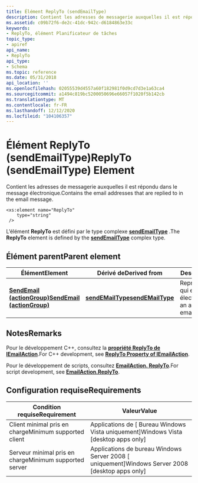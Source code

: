 ```yaml
---
title: Élément ReplyTo (sendEmailType)
description: Contient les adresses de messagerie auxquelles il est répondu dans le message électronique.
ms.assetid: c09b72f6-de2c-41dc-942c-d6184863e33c
keywords:
- ReplyTo, élément Planificateur de tâches
topic_type:
- apiref
api_name:
- ReplyTo
api_type:
- Schema
ms.topic: reference
ms.date: 05/31/2018
api_location: ''
ms.openlocfilehash: 02055539d4557a60f182981f0d9cd7d3e1a63ca4
ms.sourcegitcommit: a1494c819bc5200050696e66057f1020f5b142cb
ms.translationtype: MT
ms.contentlocale: fr-FR
ms.lasthandoff: 12/12/2020
ms.locfileid: "104106357"
---
```

# <a name="replyto-sendemailtype-element"></a><span data-ttu-id="f0e48-104">Élément ReplyTo (sendEmailType)</span><span class="sxs-lookup"><span data-stu-id="f0e48-104">ReplyTo (sendEmailType) Element</span></span>

<span data-ttu-id="f0e48-105">Contient les adresses de messagerie auxquelles il est répondu dans le message électronique.</span><span class="sxs-lookup"><span data-stu-id="f0e48-105">Contains the email addresses that are replied to in the email message.</span></span>

``` syntax
<xs:element name="ReplyTo"
    type="string"
 />
```

<span data-ttu-id="f0e48-106">L’élément **ReplyTo** est défini par le type complexe [**sendEmailType**](taskschedulerschema-sendemailtype-complextype.md) .</span><span class="sxs-lookup"><span data-stu-id="f0e48-106">The **ReplyTo** element is defined by the [**sendEmailType**](taskschedulerschema-sendemailtype-complextype.md) complex type.</span></span>

## <a name="parent-element"></a><span data-ttu-id="f0e48-107">Élément parent</span><span class="sxs-lookup"><span data-stu-id="f0e48-107">Parent element</span></span>



| <span data-ttu-id="f0e48-108">Élément</span><span class="sxs-lookup"><span data-stu-id="f0e48-108">Element</span></span>                                                                              | <span data-ttu-id="f0e48-109">Dérivé de</span><span class="sxs-lookup"><span data-stu-id="f0e48-109">Derived from</span></span>                                                           | <span data-ttu-id="f0e48-110">Description</span><span class="sxs-lookup"><span data-stu-id="f0e48-110">Description</span></span>                                                  |
|--------------------------------------------------------------------------------------|------------------------------------------------------------------------|--------------------------------------------------------------|
| [<span data-ttu-id="f0e48-111">**SendEmail (actionGroup)**</span><span class="sxs-lookup"><span data-stu-id="f0e48-111">**SendEmail (actionGroup)**</span></span>](taskschedulerschema-sendemail-actiongroup-element.md) | [<span data-ttu-id="f0e48-112">**sendEMailType**</span><span class="sxs-lookup"><span data-stu-id="f0e48-112">**sendEMailType**</span></span>](taskschedulerschema-sendemailtype-complextype.md) | <span data-ttu-id="f0e48-113">Représente une action qui envoie un message électronique.</span><span class="sxs-lookup"><span data-stu-id="f0e48-113">Represents an action that sends an email message.</span></span><br/> |



## <a name="remarks"></a><span data-ttu-id="f0e48-114">Notes</span><span class="sxs-lookup"><span data-stu-id="f0e48-114">Remarks</span></span>

<span data-ttu-id="f0e48-115">Pour le développement C++, consultez la [**propriété ReplyTo de IEmailAction**](/windows/desktop/api/taskschd/nf-taskschd-iemailaction-get_replyto).</span><span class="sxs-lookup"><span data-stu-id="f0e48-115">For C++ development, see [**ReplyTo Property of IEmailAction**](/windows/desktop/api/taskschd/nf-taskschd-iemailaction-get_replyto).</span></span>

<span data-ttu-id="f0e48-116">Pour le développement de scripts, consultez [**EmailAction. ReplyTo**](emailaction-replyto.md).</span><span class="sxs-lookup"><span data-stu-id="f0e48-116">For script development, see [**EmailAction.ReplyTo**](emailaction-replyto.md).</span></span>

## <a name="requirements"></a><span data-ttu-id="f0e48-117">Configuration requise</span><span class="sxs-lookup"><span data-stu-id="f0e48-117">Requirements</span></span>



| <span data-ttu-id="f0e48-118">Condition requise</span><span class="sxs-lookup"><span data-stu-id="f0e48-118">Requirement</span></span> | <span data-ttu-id="f0e48-119">Valeur</span><span class="sxs-lookup"><span data-stu-id="f0e48-119">Value</span></span> |
|-------------------------------------|------------------------------------------------------|
| <span data-ttu-id="f0e48-120">Client minimal pris en charge</span><span class="sxs-lookup"><span data-stu-id="f0e48-120">Minimum supported client</span></span><br/> | <span data-ttu-id="f0e48-121">Applications de \[ Bureau Windows Vista uniquement\]</span><span class="sxs-lookup"><span data-stu-id="f0e48-121">Windows Vista \[desktop apps only\]</span></span><br/>       |
| <span data-ttu-id="f0e48-122">Serveur minimal pris en charge</span><span class="sxs-lookup"><span data-stu-id="f0e48-122">Minimum supported server</span></span><br/> | <span data-ttu-id="f0e48-123">Applications de bureau Windows Server 2008 \[ uniquement\]</span><span class="sxs-lookup"><span data-stu-id="f0e48-123">Windows Server 2008 \[desktop apps only\]</span></span><br/> |



 

 





